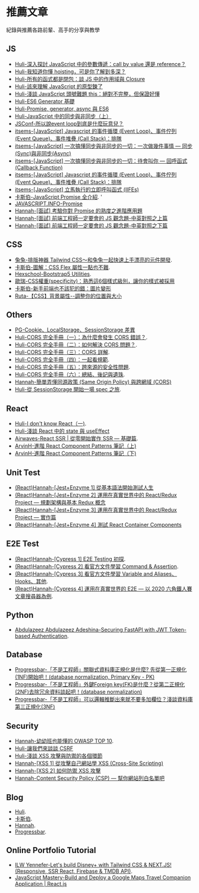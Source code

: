 # 推薦文章
紀錄與推薦各路前輩、高手的分享與教學

## JS
- [Huli-深入探討 JavaScript 中的參數傳遞：call by value 還是 reference？](https://github.com/aszx87410/blog/issues/30)  
- [Huli-我知道你懂 hoisting，可是你了解到多深？](https://github.com/aszx87410/blog/issues/34)  
- [Huli-所有的函式都是閉包：談 JS 中的作用域與 Closure](https://github.com/aszx87410/blog/issues/35)  
- [Huli-該來理解 JavaScript 的原型鍊了](https://github.com/aszx87410/blog/issues/18)  
- [Huli-淺談 JavaScript 頭號難題 this：絕對不完整，但保證好懂](https://github.com/aszx87410/blog/issues/39)  
- [Huli-ES6 Generator 基礎](https://github.com/aszx87410/blog/issues/1)  
- [Huli-Promise, generator, async 與 ES6](https://github.com/aszx87410/blog/issues/2)  
- [Huli-JavaScript 中的同步與非同步（上）](https://github.com/aszx87410/blog/issues/49)
- [JSConf-所以說event loop到底是什麼玩意兒？](https://www.youtube.com/watch?v=8aGhZQkoFbQ&ab_channel=JSConf)
- [itsems-[JavaScript] Javascript 的事件循環 (Event Loop)、事件佇列 (Event Queue)、事件堆疊 (Call Stack)：排隊](https://medium.com/itsems-frontend/javascript-event-loop-event-queue-call-stack-74a02fed5625)
- [itsems-[JavaScript] 一次搞懂同步與非同步的一切：一次做幾件事情 — 同步(Sync)與非同步(Async)](https://medium.com/itsems-frontend/javascript-sync-async-22e75e1ca1dc)
- [itsems-[JavaScript] 一次搞懂同步與非同步的一切：待會叫你 — 回呼函式(Callback Function)](https://medium.com/itsems-frontend/javascript-callback-function-993abc2c0b42)
- [itsems-[JavaScript] Javascript 的事件循環 (Event Loop)、事件佇列 (Event Queue)、事件堆疊 (Call Stack)：排隊](https://medium.com/itsems-frontend/javascript-event-loop-event-queue-call-stack-74a02fed5625)
- [itsems-[JavaScript] 立馬執行的立即呼叫函式 (IIFEs)](https://medium.com/itsems-frontend/javascript-iifes-5d83aeec11de)
- [卡斯伯-JavaScript Promise 全介紹](https://wcc723.github.io/development/2020/02/16/all-new-promise/). '
- [JAVASCRIPT.INFO-Promise](https://javascript.info/promise-basics)
- [Hannah-[面試] 考驗你對 Promise 的熟度之進階應用題](https://medium.com/starbugs/%E9%9D%A2%E8%A9%A6-%E8%80%83%E9%A9%97%E4%BD%A0%E5%B0%8D-promise-%E7%9A%84%E7%86%9F%E5%BA%A6%E4%B9%8B%E9%80%B2%E9%9A%8E%E6%87%89%E7%94%A8%E9%A1%8C-6eda0dd0d767)
- [Hannah-[面試] 前端工程師一定要會的 JS 觀念題-中英對照之上篇](https://medium.com/starbugs/%E9%9D%A2%E8%A9%A6-%E5%89%8D%E7%AB%AF%E5%B7%A5%E7%A8%8B%E5%B8%AB%E4%B8%80%E5%AE%9A%E8%A6%81%E6%9C%83%E7%9A%84-js-%E8%A7%80%E5%BF%B5%E9%A1%8C-%E4%B8%AD%E8%8B%B1%E5%B0%8D%E7%85%A7%E4%B9%8B%E4%B8%8A%E7%AF%87-3b0a3feda14f)
- [Hannah-[面試] 前端工程師一定要會的 JS 觀念題-中英對照之下篇](https://medium.com/starbugs/%E9%9D%A2%E8%A9%A6-%E5%89%8D%E7%AB%AF%E5%B7%A5%E7%A8%8B%E5%B8%AB%E4%B8%80%E5%AE%9A%E8%A6%81%E6%9C%83%E7%9A%84-js-%E8%A7%80%E5%BF%B5%E9%A1%8C-%E4%B8%AD%E8%8B%B1%E5%B0%8D%E7%85%A7%E4%B9%8B%E4%B8%8B%E7%AF%87-fd46292e374b)


## CSS
- [兔兔-排版神器 Tailwind CSS～和兔兔一起快速上手漂亮的元件開發](https://ithelp.ithome.com.tw/articles/10259296). 
- [卡斯伯-圖解：CSS Flex 屬性一點也不難](https://wcc723.github.io/css/2017/07/21/css-flex/). 
- [Hexschool-Bootstrap5 Utilities](https://bootstrap5.hexschool.com/docs/5.0/getting-started/introduction/). 
- [歐瑞-CSS權重(specificity)：熟悉這6個樣式級別，讓你的樣式被採用](https://selflearningsuccess.com/css-specificity/)
- [卡斯伯-新手前端也不該犯的錯：圖片變形](https://wcc723.github.io/development/2020/10/11/img-cover/)
- [Ruta-【CSS】背景屬性--調整你的位置與大小](https://medium.com/@RUE503/css-%E8%83%8C%E6%99%AF%E5%B1%AC%E6%80%A7-%E8%AA%BF%E6%95%B4%E4%BD%A0%E7%9A%84%E4%BD%8D%E7%BD%AE%E8%88%87%E5%A4%A7%E5%B0%8F-964170fbe1ed)


## Others
- [PG-Cookie、LocalStorage、SessionStorage 差異](https://bebeboboha.github.io/2019/06/18/cookie-localstorage-sessionstorage/)
- [Huli-CORS 完全手冊（一）：為什麼會發生 CORS 錯誤？](https://github.com/aszx87410/blog/issues/68). 
- [Huli-CORS 完全手冊（二）：如何解決 CORS 問題？](https://github.com/aszx87410/blog/issues/69). 
- [Huli-CORS 完全手冊（三）：CORS 詳解](https://github.com/aszx87410/blog/issues/70). 
- [Huli-CORS 完全手冊（四）：一起看規範](https://github.com/aszx87410/blog/issues/71). 
- [Huli-CORS 完全手冊（五）：跨來源的安全性問題](https://github.com/aszx87410/blog/issues/72). 
- [Huli-CORS 完全手冊（六）：總結、後記與遺珠](https://github.com/aszx87410/blog/issues/73). 
- [Hannah-簡單弄懂同源政策 (Same Origin Policy) 與跨網域 (CORS)](https://medium.com/starbugs/%E5%BC%84%E6%87%82%E5%90%8C%E6%BA%90%E6%94%BF%E7%AD%96-same-origin-policy-%E8%88%87%E8%B7%A8%E7%B6%B2%E5%9F%9F-cors-e2e5c1a53a19)
- [Huli-從 SessionStorage 開始一場 spec 之旅](https://github.com/aszx87410/blog/issues/62). 


## React
- [Huli-I don't know React（一)](https://github.com/aszx87410/blog/issues/64). 
- [Huli-淺談 React 中的 state 與 useEffect](https://github.com/aszx87410/blog/issues/63)
- [Airwaves-React SSR | 從零開始實作 SSR — 基礎篇](https://medium.com/%E6%89%8B%E5%AF%AB%E7%AD%86%E8%A8%98/server-side-rendering-ssr-in-reactjs-part1-d2a11890abfc). 
- [ArvinH-進階 React Component Patterns 筆記（上)](https://blog.techbridge.cc/2018/06/27/advanced-react-component-patterns-note/)
- [ArvinH-進階 React Component Patterns 筆記（下)](https://blog.techbridge.cc/2018/07/21/advanced-react-component-patterns-note-II/)

## Unit Test
- [(React)Hannah-[Jest+Enzyme 1] 從基本語法開始測試人生](https://medium.com/hannah-lin/jest-enzyme-1-%E5%B0%B1%E5%BE%9E%E8%A8%88%E6%95%B8%E5%99%A8%E9%96%8B%E5%A7%8B-bd4d7d223f72)
- [(React)Hannah-[Jest+Enzyme 2] 運用在真實世界中的 React/Redux Project — 規劃架構與基本 Redux 概念](https://medium.com/hannah-lin/jest-enzyme-%E9%81%8B%E7%94%A8%E5%9C%A8%E7%9C%9F%E5%AF%A6%E4%B8%96%E7%95%8C%E4%B8%AD%E7%9A%84-react-redux-project-%E5%B0%88%E6%A1%88%E8%AC%9B%E8%A7%A3%E7%AF%87-ca370c22f745)
- [(React)Hannah-[Jest+Enzyme 3] 運用在真實世界中的 React/Redux Project — 實作篇](https://medium.com/hannah-lin/jest-enzyme-3-%E9%81%8B%E7%94%A8%E5%9C%A8%E7%9C%9F%E5%AF%A6%E4%B8%96%E7%95%8C%E4%B8%AD%E7%9A%84-react-redux-project-%E5%AF%A6%E4%BD%9C%E7%AF%87-5a0605d154d6)
- [(React)Hannah-[Jest+Enzyme 4] 測試 React Container Components](https://medium.com/hannah-lin/jest-enzyme-5-%E5%A6%82%E4%BD%95%E6%B8%AC%E8%A9%A6-react-container-components-475fb1aa9d7)

## E2E Test
- [(React)Hannah-[Cypress 1] E2E Testing 初探](https://medium.com/hannah-lin/cypress-e2e-testing-%E5%88%9D%E6%8E%A2-a10eca3c0cf7). 
- [(React)Hannah-[Cypress 2] 看官方文件學習 Command & Assertion](https://medium.com/hannah-lin/cypress-2-%E7%9C%8B%E5%AE%98%E6%96%B9%E6%96%87%E4%BB%B6%E5%AD%B8%E7%BF%92%E5%9F%BA%E6%9C%AC%E7%94%A8%E6%B3%95-76606c4420be). 
- [(React)Hannah-[Cypress 3] 看官方文件學習 Variable and Aliases、Hooks、其他](https://medium.com/hannah-lin/cypress-3-%E7%9C%8B%E5%AE%98%E6%96%B9%E6%96%87%E4%BB%B6%E5%AD%B8%E7%BF%92-variable-and-aliases-hook-%E5%85%B6%E4%BB%96-c898228a5dcd). 
- [(React)Hannah-[Cypress 4] 運用在真實世界的 E2E — 以 2020 六角鐵人賽文章搜尋器為例](https://medium.com/hannah-lin/cypress-4-%E9%81%8B%E7%94%A8%E5%9C%A8%E7%9C%9F%E5%AF%A6%E4%B8%96%E7%95%8C%E7%9A%84-e2e-%E4%BB%A5-2020-%E5%85%AD%E8%A7%92%E9%90%B5%E4%BA%BA%E8%B3%BD%E6%96%87%E7%AB%A0%E6%90%9C%E5%B0%8B%E5%99%A8%E7%82%BA%E4%BE%8B-d676c74f05d2).  


## Python
- [Abdulazeez Abdulazeez Adeshina-Securing FastAPI with JWT Token-based Authentication](https://testdriven.io/blog/fastapi-jwt-auth/). 


## Database
- [Progressbar-「不是工程師」關聯式資料庫正規化是什麼? 先從第一正規化(1NF)開始吧！(database normalization, Primary Key - PK)](https://progressbar.tw/posts/265)
- [Progressbar-「不是工程師」外鍵Foreign key(FK)是什麼？從第二正規化(2NF)去除冗余資料談起吧！(database normalization)](https://progressbar.tw/posts/267)
- [Progressbar-「不是工程師」可以邏輯推斷出來就不要多加欄位？淺談資料庫第三正規化(3NF)](https://progressbar.tw/posts/270)


## Security
- [Hannah-幼幼班也能懂的 OWASP TOP 10](https://medium.com/starbugs/%E5%B9%BC%E5%B9%BC%E7%8F%AD%E4%B9%9F%E8%83%BD%E6%87%82%E7%9A%84-owasp-top-10-692764c51f61). 
- [Huli-讓我們來談談 CSRF](https://github.com/aszx87410/blog/issues/16)
- [Huli-淺談 XSS 攻擊與防禦的各個環節](https://github.com/aszx87410/blog/issues/81)
- [Hannah-[XSS 1] 從攻擊自己網站學 XSS (Cross-Site Scripting)](https://medium.com/hannah-lin/%E5%BE%9E%E6%94%BB%E6%93%8A%E8%87%AA%E5%B7%B1%E7%B6%B2%E7%AB%99%E5%AD%B8-xss-cross-site-scripting-%E5%8E%9F%E7%90%86%E7%AF%87-fec3d1864e42)
- [Hannah-[XSS 2] 如何防禦 XSS 攻擊](https://medium.com/hannah-lin/xss-2-%E5%A6%82%E4%BD%95%E9%98%B2%E7%A6%A6-xss-%E6%94%BB%E6%93%8A-18fdf10ef5ef)
- [Hannah-Content Security Policy (CSP) — 幫你網站列白名單吧](https://medium.com/hannah-lin/content-security-policy-csp-%E5%B9%AB%E4%BD%A0%E7%B6%B2%E7%AB%99%E5%88%97%E7%99%BD%E5%90%8D%E5%96%AE%E5%90%A7-df38c990f63c)

## Blog
- [Huli](https://github.com/aszx87410/blog). 
- [卡斯伯](https://wcc723.github.io/). 
- [Hannah](https://medium.com/hannah-lin). 
- [Progressbar](https://progressbar.tw/posts). 


## Online Portfolio Tutorial
- [ILW Yennefer-Let's build Disney+ with Tailwind CSS & NEXT.JS! (Responsive, SSR React, Firebase & TMDB API)](https://www.youtube.com/watch?v=zMXHYSqltmU&ab_channel=ILWYennefer). 
- [JavaScript Mastery-Build and Deploy a Google Maps Travel Companion Application | React.js](https://www.youtube.com/watch?v=UKdQjQX1Pko&list=WL&index=2&t=1754s&ab_channel=JavaScriptMastery)

